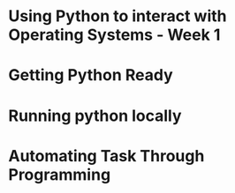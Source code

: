 # Using Python to interact with Operating Systems - Week 1

# Getting Python Ready

# Running python locally

# Automating Task Through Programming 

